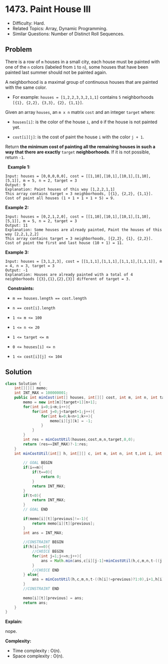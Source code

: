 # 1473. Paint House III

- Difficulty: Hard.
- Related Topics: Array, Dynamic Programming.
- Similar Questions: Number of Distinct Roll Sequences.

## Problem

There is a row of ```m``` houses in a small city, each house must be painted with one of the ```n``` colors (labeled from ```1``` to ```n```), some houses that have been painted last summer should not be painted again.

A neighborhood is a maximal group of continuous houses that are painted with the same color.


	
- For example: ```houses = [1,2,2,3,3,2,1,1]``` contains ```5``` neighborhoods ```[{1}, {2,2}, {3,3}, {2}, {1,1}]```.


Given an array ```houses```, an ```m x n``` matrix ```cost``` and an integer ```target``` where:


	
- ```houses[i]```: is the color of the house ```i```, and ```0``` if the house is not painted yet.
	
- ```cost[i][j]```: is the cost of paint the house ```i``` with the color ```j + 1```.


Return **the minimum cost of painting all the remaining houses in such a way that there are exactly** ```target``` **neighborhoods**. If it is not possible, return ```-1```.

 
**Example 1:**

```
Input: houses = [0,0,0,0,0], cost = [[1,10],[10,1],[10,1],[1,10],[5,1]], m = 5, n = 2, target = 3
Output: 9
Explanation: Paint houses of this way [1,2,2,1,1]
This array contains target = 3 neighborhoods, [{1}, {2,2}, {1,1}].
Cost of paint all houses (1 + 1 + 1 + 1 + 5) = 9.
```

**Example 2:**

```
Input: houses = [0,2,1,2,0], cost = [[1,10],[10,1],[10,1],[1,10],[5,1]], m = 5, n = 2, target = 3
Output: 11
Explanation: Some houses are already painted, Paint the houses of this way [2,2,1,2,2]
This array contains target = 3 neighborhoods, [{2,2}, {1}, {2,2}]. 
Cost of paint the first and last house (10 + 1) = 11.
```

**Example 3:**

```
Input: houses = [3,1,2,3], cost = [[1,1,1],[1,1,1],[1,1,1],[1,1,1]], m = 4, n = 3, target = 3
Output: -1
Explanation: Houses are already painted with a total of 4 neighborhoods [{3},{1},{2},{3}] different of target = 3.
```

 
**Constraints:**


	
- ```m == houses.length == cost.length```
	
- ```n == cost[i].length```
	
- ```1 <= m <= 100```
	
- ```1 <= n <= 20```
	
- ```1 <= target <= m```
	
- ```0 <= houses[i] <= n```
	
- ```1 <= cost[i][j] <= 104```



## Solution

```java
class Solution {
    int[][][] memo;
    int INT_MAX = 100000001;
    public int minCost(int[] houses, int[][] cost, int m, int n, int target) {
        memo = new int[m][target+1][n+1];
        for(int i=0;i<m;i++){
            for(int j=0;j<target+1;j++){
                for(int k=0;k<n+1;k++){
                    memo[i][j][k] = -1;
                }
            }
        }
        int res = minCostUtil(houses,cost,m,n,target,0,0);
        return (res==INT_MAX)?-1:res;
    }
    int minCostUtil(int[] h, int[][] c, int m, int n, int t,int i, int previous){
        
        // GOAL BEGIN
        if(i==m){
            if(t==0){
                return 0;
            }
            return INT_MAX;
        }
        if(t<0){
            return INT_MAX;
        }
        // GOAL END
        
        if(memo[i][t][previous]!=-1){
            return memo[i][t][previous];
        }
        int ans = INT_MAX;
        
        //CONSTRAINT BEGIN
        if(h[i]==0){
            //CHOICE BEGIN
            for(int j=1;j<=n;j++){
                ans = Math.min(ans,c[i][j-1]+minCostUtil(h,c,m,n,t-((j!=previous)?1:0),i+1,j));
            }
            //CHOICE END
        } else{
            ans = minCostUtil(h,c,m,n,t-((h[i]!=previous)?1:0),i+1,h[i]);
        }
        //CONSTRAINT END
        
        memo[i][t][previous] = ans;
        return ans;
    }
}
```

**Explain:**

nope.

**Complexity:**

* Time complexity : O(n).
* Space complexity : O(n).
